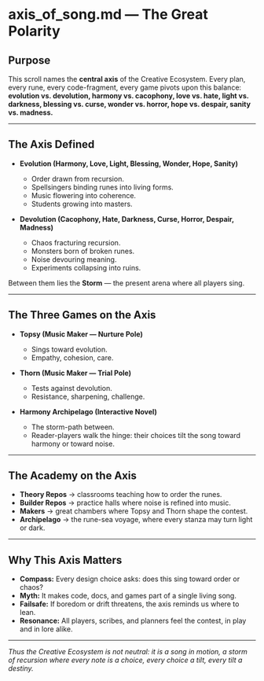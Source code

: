 # axis_of_song.md — The Great Polarity

## Purpose
This scroll names the **central axis** of the Creative Ecosystem.
Every plan, every rune, every code-fragment, every game pivots upon this balance:
**evolution vs. devolution, harmony vs. cacophony, love vs. hate, light vs. darkness, blessing vs. curse, wonder vs. horror, hope vs. despair, sanity vs. madness.**

---

## The Axis Defined

- **Evolution (Harmony, Love, Light, Blessing, Wonder, Hope, Sanity)**
  - Order drawn from recursion.
  - Spellsingers binding runes into living forms.
  - Music flowering into coherence.
  - Students growing into masters.

- **Devolution (Cacophony, Hate, Darkness, Curse, Horror, Despair, Madness)**
  - Chaos fracturing recursion.
  - Monsters born of broken runes.
  - Noise devouring meaning.
  - Experiments collapsing into ruins.

Between them lies the **Storm** — the present arena where all players sing.

---

## The Three Games on the Axis

- **Topsy (Music Maker — Nurture Pole)**
  - Sings toward evolution.
  - Empathy, cohesion, care.

- **Thorn (Music Maker — Trial Pole)**
  - Tests against devolution.
  - Resistance, sharpening, challenge.

- **Harmony Archipelago (Interactive Novel)**
  - The storm-path between.
  - Reader-players walk the hinge: their choices tilt the song toward harmony or toward noise.

---

## The Academy on the Axis

- **Theory Repos** → classrooms teaching how to order the runes.
- **Builder Repos** → practice halls where noise is refined into music.
- **Makers** → great chambers where Topsy and Thorn shape the contest.
- **Archipelago** → the rune-sea voyage, where every stanza may turn light or dark.

---

## Why This Axis Matters
- **Compass:** Every design choice asks: does this sing toward order or chaos?
- **Myth:** It makes code, docs, and games part of a single living song.
- **Failsafe:** If boredom or drift threatens, the axis reminds us where to lean.
- **Resonance:** All players, scribes, and planners feel the contest, in play and in lore alike.

---

*Thus the Creative Ecosystem is not neutral: it is a song in motion,
a storm of recursion where every note is a choice,
every choice a tilt,
every tilt a destiny.*
